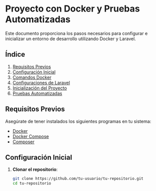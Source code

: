 # Proyecto con Docker y Pruebas Automatizadas

Este documento proporciona los pasos necesarios para configurar e inicializar un entorno de desarrollo utilizando Docker y Laravel.

## Índice

1. [Requisitos Previos](#requisitos-previos)
2. [Configuración Inicial](#configuración-inicial)
3. [Comandos Docker](#comandos-docker)
4. [Configuraciones de Laravel](#configuraciones-de-laravel)
5. [Inicialización del Proyecto](#inicialización-del-proyecto)
6. [Pruebas Automatizadas](#pruebas-automatizadas)

## Requisitos Previos

Asegúrate de tener instalados los siguientes programas en tu sistema:

- [Docker](https://www.docker.com/products/docker-desktop)
- [Docker Compose](https://docs.docker.com/compose/install/)
- [Composer](https://getcomposer.org/)

## Configuración Inicial

1. **Clonar el repositorio**:
   ```bash
   git clone https://github.com/tu-usuario/tu-repositorio.git
   cd tu-repositorio
